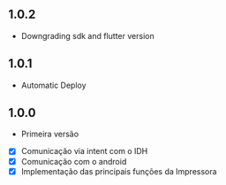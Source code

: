 ## 1.0.2

- Downgrading sdk and flutter version

## 1.0.1

- Automatic Deploy

## 1.0.0

- Primeira versão
- [x] Comunicação via intent com o IDH
- [x] Comunicação com o android
- [x] Implementação das principais funções da Impressora
